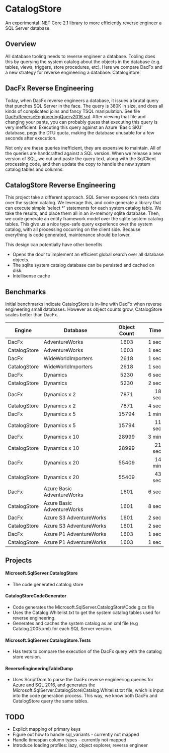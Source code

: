 # CatalogStore
An experimental .NET Core 2.1 library to more efficiently reverse engineer a SQL Server database.

## Overview
All database tooling needs to reverse engineer a database.  Tooling does this by querying the system catalog about the objects
in the database (e.g. tables, views, triggers, store procedures, etc).  Here we compare DacFx and a new strategy for reverse 
engineering a database: CatalogStore.

## DacFx Reverse Engineering
Today, when DacFx reverse engineers a database, it issues a brutal query that punches SQL Server in the face.  The query is 
380K in size, and does all kinds of complicated joins and fancy TSQL manipulation.  See file 
[DacFxReverseEngineeringQuery2016.sql](ReverseEngineeringTableDump/DacFxReversEngineeringQuery2016.sql).
After viewing that file and changing your pants, you can probably guess that executing this query is very inefficient. Executing 
this query against an Azure 'Basic SKU' database, pegs the DTU quota, making the database unusable for a few seconds after 
execution. 

Not only are these queries inefficient, they are expensive to maintain.  All of the queries are handcrafted against a SQL 
version.  When we release a new version of SQL, we cut and paste the query text, along with the SqlClient processing code,
and then update the copy to handle the new system catalog tables and columns.

## CatalogStore Reverse Engineering
This project take a different approach.  SQL Server exposes rich meta data over the system catalog.  We leverage this, and code
generate a library that can execute simple 'select *' statements for each system catalog table.  We take the results, and 
place them all in an in-memory sqlite database.  Then, we code generate an entity framework model over the sqlite system 
catalog tables.  This give us a nice type-safe query experience over the system catalog, with all processing occurring on 
the client side.  Because everything is code generated, maintenance should be lower.

This design can potentially have other benefits
* Opens the door to implement an efficient global search over all database objects.
* The sqlite system catalog database can be persisted and cached on disk.
* Intellisense cache

## Benchmarks
Initial benchmarks indicate CatalogStore is in-line with DacFx when reverse engineering small databases.  However as object
counts grow, CatalogStore scales better than DacFx.

| Engine              | Database                   | Object Count  | Time      |
| ------------------- | -------------------------- |:-------------:| ---------:|
| DacFx               | AdventureWorks             | 1603          | 1 sec     |
| CatalogStore        | AdventureWorks             | 1603          | 1 sec     |
| DacFx               | WideWorldImporters         | 2618          | 1 sec     |
| CatalogStore        | WideWorldImporters         | 2618          | 1 sec     |
| DacFx               | Dynamics                   | 5230          | 6 sec     |
| CatalogStore        | Dynamics                   | 5230          | 2 sec     |
| DacFx               | Dynamics x 2               | 7871          | 18 sec    |
| CatalogStore        | Dynamics x 2               | 7871          | 4 sec     |
| DacFx               | Dynamics x 5               | 15794         | 1 min     |
| CatalogStore        | Dynamics x 5               | 15794         | 11 sec    |
| DacFx               | Dynamics x 10              | 28999         | 3 min     |
| CatalogStore        | Dynamics x 10              | 28999         | 21 sec    |
| DacFx               | Dynamics x 20              | 55409         | 14 min    |
| CatalogStore        | Dynamics x 20              | 55409         | 43 sec    |
| DacFx               | Azure Basic AdventureWorks | 1601          | 6 sec     |
| CatalogStore        | Azure Basic AdventureWorks | 1601          | 8 sec     |
| DacFx               | Azure S3 AdventureWorks    | 1601          | 2 sec     |
| CatalogStore        | Azure S3 AdventureWorks    | 1601          | 2 sec     |
| DacFx               | Azure P1 AdventureWorks    | 1603          | 1 sec     |
| CatalogStore        | Azure P1 AdventureWorks    | 1603          | 1 sec     |

## Projects

#### Microsoft.SqlServer.CatalogStore
* The code generated catalog store

#### CatalogStoreCodeGenerator
* Code generates the Microsoft.SqlServer.CatalogStore\Code.g.cs file
* Uses the Catalog.Whitelist.txt to get the system catalog tables used for reverse engineering.
* Generates and caches the system catalog as an xml file (e.g Catalog.2005.xml) for each SQL Server version.


#### Microsoft.SqlServer.CatalogStore.Tests
* Has tests to compare the execution of the DacFx query with the catalog store version.

#### ReverseEngineeringTableDump
* Uses ScriptDom to parse the DacFx reverse engineering queries for Azure and SQL 2016, and generates the 
Microsoft.SqlServer.CatalogStore\Catalog.Whitelist.txt file, which is input into the code generation process.  This 
way, we know both DacFx and CatalogStore query the same tables.

## TODO
*  Explicit mapping of primary keys
* Figure out how to handle sql_variants - currently not mapped
* Handle timespan column types - currently not mapped
* Introduce loading profiles: lazy, object explorer, reverse engineer
